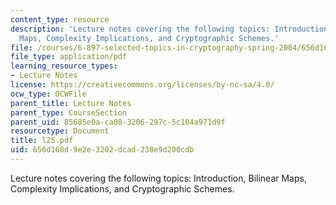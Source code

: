 ```yaml
---
content_type: resource
description: 'Lecture notes covering the following topics: Introduction, Bilinear
  Maps, Complexity Implications, and Cryptographic Schemes.'
file: /courses/6-897-selected-topics-in-cryptography-spring-2004/656d168d9e2e3202dcad238e9d200cdb_l25.pdf
file_type: application/pdf
learning_resource_types:
- Lecture Notes
license: https://creativecommons.org/licenses/by-nc-sa/4.0/
ocw_type: OCWFile
parent_title: Lecture Notes
parent_type: CourseSection
parent_uid: 85685e0a-ca08-3206-297c-5c104a971d9f
resourcetype: Document
title: l25.pdf
uid: 656d168d-9e2e-3202-dcad-238e9d200cdb
---
```

Lecture notes covering the following topics: Introduction, Bilinear Maps, Complexity Implications, and Cryptographic Schemes.